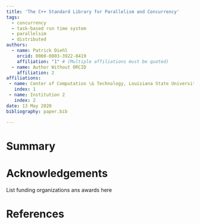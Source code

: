```yaml
---
title: 'The C++ Standard Library for Parallelism and Concurrency'
tags:
  - concurrency
  - task-based run time system
  - parallelsim
  - distributed  
authors:
  - name: Patrick Diehl
    orcid: 0000-0003-3922-8419
    affiliation: "1" # (Multiple affiliations must be quoted)
  - name: Author Without ORCID
    affiliation: 2
affiliations:
 - name: Center of Computation \& Technology, Louisiana State University 
   index: 1
 - name: Institution 2
   index: 2
date: 13 May 2020
bibliography: paper.bib

---
```


# Summary



# Acknowledgements

List funding organizations ans awards here

# References